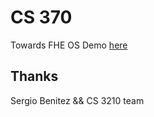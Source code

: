 # CS 370
Towards FHE OS
Demo [here](https://youtu.be/_hNlGp_yTSI)

## Thanks
Sergio Benitez && CS 3210 team
